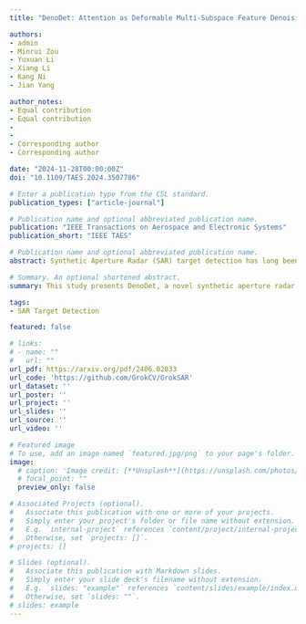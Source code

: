 ```yaml
---
title: "DenoDet: Attention as Deformable Multi-Subspace Feature Denoising for Target Detection in SAR Images"

authors:
- admin
- Minrui Zou
- Yuxuan Li
- Xiang Li
- Kang Ni
- Jian Yang

author_notes:
- Equal contribution
- Equal contribution
- 
- 
- Corresponding author
- Corresponding author

date: "2024-11-28T00:00:00Z"
doi: "10.1109/TAES.2024.3507786"

# Enter a publication type from the CSL standard.
publication_types: ["article-journal"]

# Publication name and optional abbreviated publication name.
publication: "IEEE Transactions on Aerospace and Electronic Systems"
publication_short: "IEEE TAES"

# Publication name and optional abbreviated publication name.
abstract: Synthetic Aperture Radar (SAR) target detection has long been impeded by inherentspeckle noise and the prevalence of diminutive, ambiauous targets, While deep neuranetworks have advanced SAR target detection, their intrinsic low-frequency bias andstatic post-training weights falter with coherent noise and preserving subtle detailsacross heterogeneous terrains. Motivated by traditional SAR image denoising, we propose DenoDet, a network aided by explicit frequency domain transform to calibrateconvolutional biases and pay more attention to high-frequencies, forming a natural multi.scale subspace representation to detect targets from the perspective of multi-subspacedenoising. We desian TransDeno, a dynamic frequency domain attention module that performs as a transform domain soft thresholding operation, dynamically denoisingacross subspaces by preserving salient target signals and attenuating noise. Toadaptively adjust the granularity of subspace processing, we also propose a deformablegroup fully-connected layer (DeGroFC) that dynamically varies the group conditioned onthe input features. Without bells and whistles, our plug-and-play TransDeno sets state-of.the-art scores on multiple SAR target detection datasets. The code is available at https://github.com/GrokCV/GrokSAR.

# Summary. An optional shortened abstract.
summary: This study presents DenoDet, a novel synthetic aperture radar (SAR) target detection network that leverages frequency domain transform for multi-scale subspace representation. The proposed TransDeno module dynamically denoises across subspaces by preserving target signals and attenuating noise, and a deformable group fully-connected layer (DeGroFC) adjusts the granularity of subspace processing based on input features.

tags:
- SAR Target Detection

featured: false

# links:
# - name: ""
#   url: ""
url_pdf: https://arxiv.org/pdf/2406.02833
url_code: 'https://github.com/GrokCV/GrokSAR'
url_dataset: ''
url_poster: ''
url_project: ''
url_slides: ''
url_source: ''
url_video: ''

# Featured image
# To use, add an image named `featured.jpg/png` to your page's folder. 
image:
  # caption: 'Image credit: [**Unsplash**](https://unsplash.com/photos/jdD8gXaTZsc)'
  # focal_point: ""
  preview_only: false

# Associated Projects (optional).
#   Associate this publication with one or more of your projects.
#   Simply enter your project's folder or file name without extension.
#   E.g. `internal-project` references `content/project/internal-project/index.md`.
#   Otherwise, set `projects: []`.
# projects: []

# Slides (optional).
#   Associate this publication with Markdown slides.
#   Simply enter your slide deck's filename without extension.
#   E.g. `slides: "example"` references `content/slides/example/index.md`.
#   Otherwise, set `slides: ""`.
# slides: example
---
```

